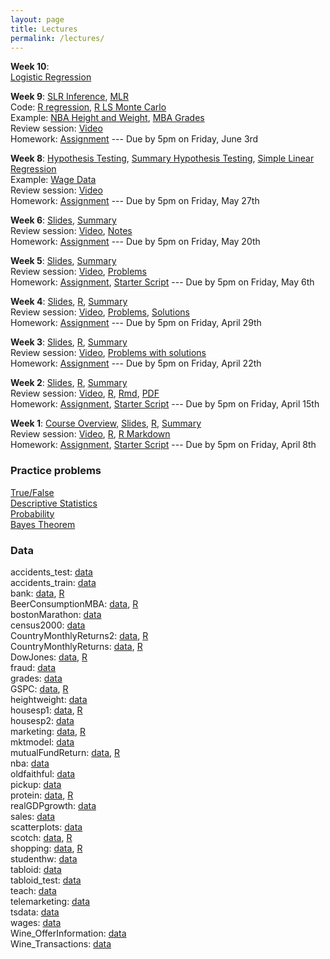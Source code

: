 ```yaml
---
layout: page
title: Lectures
permalink: /lectures/
---
```


**Week 10**:   
[Logistic Regression](https://github.com/mlakolar/BUS41000/raw/master/slides/10_logistic_regression.pdf)

**Week 9**: 
[SLR Inference](https://github.com/mlakolar/BUS41000/raw/master/slides/09_lecture_slr_inference.pdf),
[MLR](https://github.com/mlakolar/BUS41000/raw/master/slides/09_lecture_mlr.pdf)   
Code: 
[R regression](https://github.com/mlakolar/BUS41000/raw/master/slides/09_regression.R),
[R LS Monte Carlo](https://github.com/mlakolar/BUS41000/raw/master/slides/09_LSMonteCarlo.R)   
Example: 
[NBA Height and Weight](https://github.com/mlakolar/BUS41000/raw/master/slides/09_example_nba.pdf),
[MBA Grades](https://github.com/mlakolar/BUS41000/raw/master/slides/09_example_grade.pdf)    
Review session:
[Video](https://media.chicagobooth.edu/Mediasite6/Play/ab79a5eb53da451aa0a1d929d95e8d6c1d)      
Homework: 
[Assignment](https://piazza.com/class_profile/get_resource/ihbf4oo8gc36od/iopz99i6wco4qe) --- 
Due by 5pm on Friday, June 3rd



**Week 8**:
[Hypothesis Testing](https://github.com/mlakolar/BUS41000/raw/master/slides/08_lecture_hypothesisTesting.pdf),
[Summary Hypothesis Testing](https://github.com/mlakolar/BUS41000/raw/master/slides/08_summary_hypothesis.pdf),
[Simple Linear Regression](https://github.com/mlakolar/BUS41000/raw/master/slides/08_lecture_slr.pdf)   
Example: [Wage Data](https://github.com/mlakolar/BUS41000/raw/master/slides/08_ex_wageData.pdf)  
Review session:
[Video](https://media.chicagobooth.edu/Mediasite6/Play/3964f558091643749e30ce82a0467cc51d)      
Homework: 
[Assignment](https://piazza.com/class_profile/get_resource/ihbf4oo8gc36od/iog2q70ak02t4) --- 
Due by 5pm on Friday, May 27th


**Week 6**:
[Slides](https://github.com/mlakolar/BUS41000/raw/master/slides/06_lecture.pdf),
[Summary](https://github.com/mlakolar/BUS41000/raw/master/slides/06_summary.pdf)  
Review session:
[Video](https://media.chicagobooth.edu/Mediasite6/Play/bf643153e0e24c598ba2f2863aaaebd71d),
[Notes](https://piazza.com/class_profile/get_resource/ihbf4oo8gc36od/inwmg9oxz4l2s3)  
Homework: 
[Assignment](https://piazza.com/class_profile/get_resource/ihbf4oo8gc36od/invzveb921e61k) --- 
Due by 5pm on Friday, May 20th

**Week 5**:
[Slides](https://github.com/mlakolar/BUS41000/raw/master/slides/05_lecture.pdf),
[Summary](https://github.com/mlakolar/BUS41000/raw/master/slides/05_summary.pdf)  
Review session:
[Video](https://media.chicagobooth.edu/Mediasite6/Play/095de2d7b16445ccbe16089a9451f6f61d),
[Problems](https://piazza.com/class_profile/get_resource/ihbf4oo8gc36od/inmjszbkbrr55k)  
Homework:
[Assignment](https://piazza.com/class_profile/get_resource/ihbf4oo8gc36od/inno4sh5z8j5v6), 
[Starter Script](https://piazza.com/class_profile/get_resource/ihbf4oo8gc36od/inlwgtv81bz281) --- 
Due by 5pm on Friday, May 6th


**Week 4**:
[Slides](https://github.com/mlakolar/BUS41000/raw/master/slides/04_lecture.pdf),
[R](https://github.com/mlakolar/BUS41000/raw/master/slides/04_code.R),
[Summary](https://github.com/mlakolar/BUS41000/raw/master/slides/04_summary.pdf)  
Review session:
[Video](https://media.chicagobooth.edu/Mediasite6/Play/ea4aad7c9f624730b7822e38be48fb2f1d),
[Problems](https://piazza.com/class_profile/get_resource/ihbf4oo8gc36od/incavabe1dq2i6),
[Solutions](https://piazza.com/class_profile/get_resource/ihbf4oo8gc36od/inf8dhzld0x6fw)     
Homework:
[Assignment](https://piazza.com/class_profile/get_resource/ihbf4oo8gc36od/inbu71fj78d5zm) ---
Due by 5pm on Friday, April 29th


**Week 3**:
[Slides](https://github.com/mlakolar/BUS41000/raw/master/slides/03_lecture.pdf),
[R](https://github.com/mlakolar/BUS41000/raw/master/slides/03_code.R),
[Summary](https://github.com/mlakolar/BUS41000/raw/master/slides/03_summary.pdf)    
Review session:
[Video](https://media.chicagobooth.edu/Mediasite6/Play/778464a5a7034ab5a4c2dc06b9662cb31d),
[Problems with solutions](https://github.com/mlakolar/BUS41000/raw/master/recitations/03_recitation.pdf)   
Homework:
[Assignment](https://piazza.com/class_profile/get_resource/ihbf4oo8gc36od/in0v9roflv028d) ---
Due by 5pm on Friday, April 22th

**Week 2**:
[Slides](https://github.com/mlakolar/BUS41000/raw/master/slides/02_lecture.pdf),
[R](https://github.com/mlakolar/BUS41000/raw/master/slides/02_code.R),
[Summary](https://github.com/mlakolar/BUS41000/raw/master/slides/02_summary.pdf)    
Review session:
[Video](https://media.chicagobooth.edu/Mediasite6/Play/a4de25b0bb1944bd81873c14e2b3511b1d),
[R](https://github.com/mlakolar/BUS41000/raw/master/recitations/02_recitation.R),
[Rmd](https://github.com/mlakolar/BUS41000/raw/master/recitations/hw02_starter.Rmd),
[PDF](https://github.com/mlakolar/BUS41000/raw/master/recitations/hw02_starter.pdf)   
Homework:
[Assignment](https://piazza.com/class_profile/get_resource/ihbf4oo8gc36od/imw8bukhagu4wd),
[Starter Script](https://piazza.com/class_profile/get_resource/ihbf4oo8gc36od/ims7qrgouya5v0) ---
Due by 5pm on Friday, April 15th


**Week 1**: [Course Overview](https://github.com/mlakolar/BUS41000/raw/master/slides/01_courseOverview.pdf),
[Slides](https://github.com/mlakolar/BUS41000/raw/master/slides/01_lecture.pdf),
[R](https://github.com/mlakolar/BUS41000/raw/master/slides/01_code.R),
[Summary](https://github.com/mlakolar/BUS41000/raw/master/slides/01_summary.pdf)    
Review session:
[Video](https://media.chicagobooth.edu/Mediasite6/Play/5fe3b887a545407092005ca08ea789ba1d),
[R](https://github.com/mlakolar/BUS41000/raw/master/recitations/01_recitation.R),
[R Markdown](https://github.com/mlakolar/BUS41000/raw/master/recitations/hw01_starter.pdf)     
Homework:
[Assignment](https://piazza.com/class_profile/get_resource/ihbf4oo8gc36od/imfe2fpjwhw7fk),
[Starter Script](https://piazza.com/class_profile/get_resource/ihbf4oo8gc36od/imoxy3azb1b3s4) ---
Due by 5pm on Friday, April 8th

### Practice problems

[True/False](https://piazza.com/class_profile/get_resource/ihbf4oo8gc36od/ims6ocnsyny58y)   
[Descriptive Statistics](https://piazza.com/class_profile/get_resource/ihbf4oo8gc36od/imxgb5ttlep7nx)  
[Probability](https://piazza.com/class_profile/get_resource/ihbf4oo8gc36od/imxgb7g1je14ze)  
[Bayes Theorem](https://piazza.com/class_profile/get_resource/ihbf4oo8gc36od/imxgdiixymr5qf)

### Data

accidents_test: [data](https://github.com/mlakolar/BUS41000/raw/master/data/accidents_test.csv)  
accidents_train: [data](https://github.com/mlakolar/BUS41000/raw/master/data/accidents_train.csv)  
bank: [data](https://github.com/mlakolar/BUS41000/raw/master/data/bank.csv), [R](https://github.com/mlakolar/BUS41000/raw/master/data/bank.R)  
BeerConsumptionMBA: [data](https://github.com/mlakolar/BUS41000/raw/master/data/BeerConsumptionMBA.csv), [R](https://github.com/mlakolar/BUS41000/raw/master/data/BeerConsumptionMBA.R)  
bostonMarathon: [data](https://github.com/mlakolar/BUS41000/raw/master/data/bostonMarathon.csv)  
census2000: [data](https://github.com/mlakolar/BUS41000/raw/master/data/census2000.csv)  
CountryMonthlyReturns2: [data](https://github.com/mlakolar/BUS41000/raw/master/data/CountryMonthlyReturns2.csv), [R](https://github.com/mlakolar/BUS41000/raw/master/data/CountryMonthlyReturns2.R)  
CountryMonthlyReturns: [data](https://github.com/mlakolar/BUS41000/raw/master/data/CountryMonthlyReturns.csv), [R](https://github.com/mlakolar/BUS41000/raw/master/data/CountryMonthlyReturns.R)  
DowJones: [data](https://github.com/mlakolar/BUS41000/raw/master/data/DowJones.csv), [R](https://github.com/mlakolar/BUS41000/raw/master/data/DowJones.R)  
fraud: [data](https://github.com/mlakolar/BUS41000/raw/master/data/fraud.csv)  
grades: [data](https://github.com/mlakolar/BUS41000/raw/master/data/grades.csv)  
GSPC: [data](https://github.com/mlakolar/BUS41000/raw/master/data/GSPC.csv), [R](https://github.com/mlakolar/BUS41000/raw/master/data/GSPC.R)  
heightweight: [data](https://github.com/mlakolar/BUS41000/raw/master/data/heightweight.csv)  
housesp1: [data](https://github.com/mlakolar/BUS41000/raw/master/data/housesp1.csv), [R](https://github.com/mlakolar/BUS41000/raw/master/data/housesp1.R)  
housesp2: [data](https://github.com/mlakolar/BUS41000/raw/master/data/housesp2.csv)  
marketing: [data](https://github.com/mlakolar/BUS41000/raw/master/data/marketing.csv), [R](https://github.com/mlakolar/BUS41000/raw/master/data/marketing.R)  
mktmodel: [data](https://github.com/mlakolar/BUS41000/raw/master/data/mktmodel.csv)  
mutualFundReturn: [data](https://github.com/mlakolar/BUS41000/raw/master/data/mutualFundReturn.csv), [R](https://github.com/mlakolar/BUS41000/raw/master/data/mutualFundReturn.R)  
nba: [data](https://github.com/mlakolar/BUS41000/raw/master/data/nba.csv)  
oldfaithful: [data](https://github.com/mlakolar/BUS41000/raw/master/data/oldfaithful.csv)  
pickup: [data](https://github.com/mlakolar/BUS41000/raw/master/data/pickup.csv)  
protein: [data](https://github.com/mlakolar/BUS41000/raw/master/data/protein.csv), [R](https://github.com/mlakolar/BUS41000/raw/master/data/protein.R)  
realGDPgrowth: [data](https://github.com/mlakolar/BUS41000/raw/master/data/realGDPgrowth.csv)  
sales: [data](https://github.com/mlakolar/BUS41000/raw/master/data/sales.csv)  
scatterplots: [data](https://github.com/mlakolar/BUS41000/raw/master/data/scatterplots.csv)  
scotch: [data](https://github.com/mlakolar/BUS41000/raw/master/data/scotch.csv), [R](https://github.com/mlakolar/BUS41000/raw/master/data/scotch.R)  
shopping: [data](https://github.com/mlakolar/BUS41000/raw/master/data/shopping.csv), [R](https://github.com/mlakolar/BUS41000/raw/master/data/shopping.R)  
studenthw: [data](https://github.com/mlakolar/BUS41000/raw/master/data/studenthw.csv)  
tabloid: [data](https://github.com/mlakolar/BUS41000/raw/master/data/tabloid.csv)  
tabloid_test: [data](https://github.com/mlakolar/BUS41000/raw/master/data/tabloid_test.csv)  
teach: [data](https://github.com/mlakolar/BUS41000/raw/master/data/teach.csv)  
telemarketing: [data](https://github.com/mlakolar/BUS41000/raw/master/data/telemarketing.csv)  
tsdata: [data](https://github.com/mlakolar/BUS41000/raw/master/data/tsdata.csv)  
wages: [data](https://github.com/mlakolar/BUS41000/raw/master/data/wages.csv)  
Wine_OfferInformation: [data](https://github.com/mlakolar/BUS41000/raw/master/data/Wine_OfferInformation.csv)  
Wine_Transactions: [data](https://github.com/mlakolar/BUS41000/raw/master/data/Wine_Transactions.csv)  
